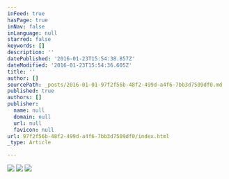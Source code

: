 ```yaml
---
inFeed: true
hasPage: true
inNav: false
inLanguage: null
starred: false
keywords: []
description: ''
datePublished: '2016-01-23T15:54:38.857Z'
dateModified: '2016-01-23T15:54:36.605Z'
title: ''
author: []
sourcePath: _posts/2016-01-01-97f2f56b-48f2-499d-a4f6-7bb3d7509df0.md
published: true
authors: []
publisher:
  name: null
  domain: null
  url: null
  favicon: null
url: 97f2f56b-48f2-499d-a4f6-7bb3d7509df0/index.html
_type: Article

---
```

![](https://s3-us-west-2.amazonaws.com/the-grid-img/p/db49b770a9953d6a3e9dbb7112bfd1bb12464258.jpg)
![](https://s3-us-west-2.amazonaws.com/the-grid-img/p/492d51f57f4b8976b2306b592b4e74a37a2c02dc.jpg)
![](https://the-grid-user-content.s3-us-west-2.amazonaws.com/0c042605-1b0a-4476-8f30-4781d2ac0fe2.JPG)